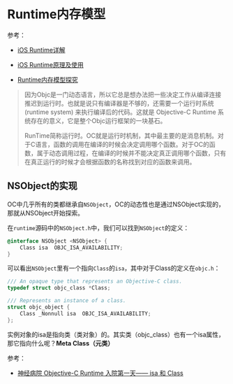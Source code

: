 # Runtime内存模型

参考：

+ [iOS Runtime详解](https://www.jianshu.com/p/6ebda3cd8052)
+ [iOS Runtime原理及使用](https://www.cnblogs.com/allencelee/p/7573627.html)

+ [Runtime内存模型探究](https://zhangferry.com/2020/02/23/runtime_objc_class)



> 因为Objc是一门动态语言，所以它总是想办法把一些决定工作从编译连接推迟到运行时。也就是说只有编译器是不够的，还需要一个运行时系统 (runtime system) 来执行编译后的代码。这就是 Objective-C Runtime 系统存在的意义，它是整个Objc运行框架的一块基石。
>
> RunTime简称运行时。OC就是运行时机制，其中最主要的是消息机制。对于C语言，函数的调用在编译的时候会决定调用哪个函数。对于OC的函数，属于动态调用过程，在编译的时候并不能决定真正调用哪个函数，只有在真正运行的时候才会根据函数的名称找到对应的函数来调用。



## NSObject的实现

OC中几乎所有的类都继承自`NSObject`，OC的动态性也是通过NSObject实现的，那就从NSObject开始探索。

在`runtime`源码中的`NSObject.h`中，我们可以找到`NSObject`的定义：

```objective-c
@interface NSObject <NSObject> {
    Class isa  OBJC_ISA_AVAILABILITY;
}
```

可以看出`NSObject`里有一个指向`Class`的`isa`，其中对于Class的定义在`objc.h`：

```objective-c
/// An opaque type that represents an Objective-C class.
typedef struct objc_class *Class;

/// Represents an instance of a class.
struct objc_object {
    Class _Nonnull isa  OBJC_ISA_AVAILABILITY;
};
```

实例对象的isa是指向类（类对象）的。其实类（objc_class）也有一个isa属性，那它指向什么呢？**Meta Class（元类）**



参考：

+ [神经病院 Objective-C Runtime 入院第一天—— isa 和 Class](https://halfrost.com/objc_runtime_isa_class/)























